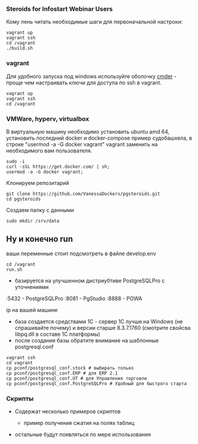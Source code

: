 ### Steroids for Infostart Webinar Users

Кому лень читать необходимые шаги для первоначальной настроки:

```
vagrant up
vagrant ssh
cd /vagrant
./build.sh
```
### vagrant

Для удобного запуска под windows используйте оболочку [cmder](http://cmder.net/) - проще чем настраивать ключи для доступа по ssh в vagrant.

```
vagrant up
vagrant ssh
cd /vagrant
```

### VMWare, hyperv, virtualbox

В виртуальную машину необходимо установить ubuntu amd 64, установить последний docker и docker-compose
пример судобашхела, в строке "usermod -a -G docker vagrant" vagrant заменить на необходимого вам пользователя.  

```
sudo -i
curl -sSL https://get.docker.com/ | sh;
usermod -a -G docker vagrant;
```
Клонируем репозитарий

```
git clone https://github.com/VanessaDockers/pgsteroids.git
cd pgsteroids
```

Создаем папку с данными

```
sudo mkdir /srv/data
```

## Ну и конечно run

ваши переменные стоит подсмотреть в файле develop.env

```
cd /vagrant
run.sh
```

* базируется на улучшенном дистриубтиве PostgreSQLPro с уточнениями

:5432 - PostgreSQLPro
:8081 - PgStudio
:8888 - POWA

ip на вашей машине

* база создается средствами 1С - сервер 1С лучше на Windows (не спрашивайте почему) и версии старше 8.3.7.1760 (смотрите свойсва libpq.dll в составе 1С платформы)
* после создания базы обратите внимание на шаблонные postgresql.conf

```
vagrant ssh
cd vagrant
cp pconf/postgresql_conf.stock # выбирать только
cp pconf/postgresql_conf.ERP # для ERP 2.1
cp pconf/postgresql_conf.UT # для Управления торговли
cp pconf/postgresql_conf.PostgreSQLPro # Удобный для быстрого старта

```

### Скрипты

* Содержат несколько примеров скриптов
  * пример получения сжатия на полях таблиц

* остальные будут появляться по мере использования
